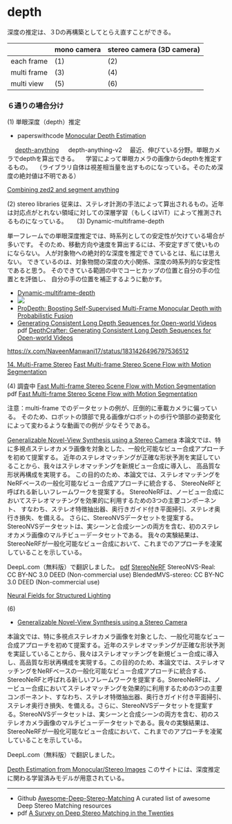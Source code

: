 # depth

深度の推定は、３Dの再構築としてとらえ直すことができる。



| |mono camera | stereo camera (3D camera) |
|---|----|---------------------------|
| each frame | (1) | (2)                       |
| multi frame | (3) | (4)                       |
| multi view | (5) | (6)                       |

### ６通りの場合分け

(1) 単眼深度（depth）推定
- paperswithcode [Monocular Depth Estimation](https://paperswithcode.com/task/monocular-depth-estimation)

　 [depth-anything](https://depth-anything.github.io/)
　 depth-anything-v2
　最近、伸びている分野。単眼カメラでdepthを算出できる。
　学習によって単眼カメラの画像からdepthを推定するもの。
　（ライブラリ自体は視差相当量を出すものになっている。そのため深度の絶対値は不明である）

[Combining zed2 and segment anything](https://community.stereolabs.com/t/combining-zed2-and-segment-anything/2989)


(2) stereo libraries
  従来は、ステレオ計測の手法によって算出されるもの。近年は対応点がとれない領域に対しての深層学習（もしくはViT）によって推測されるものになっている。
　
(3) Dynamic-multiframe-depth

単一フレームでの単眼深度推定では、時系列としての安定性が欠けている場合が多いです。
そのため、移動方向や速度を算出するには、不安定すぎて使いものにならない。
人が対象物への絶対的な深度を推定できているとは、私には思えない。
できているのは、対象物間の深度の大小関係、深度の時系列的な安定性であると思う。
そのできている範囲の中でコーヒカップの位置と自分の手の位置とを評価し、
自分の手の位置を補正するように動かす。

- [Dynamic-multiframe-depth](https://github.com/ruili3/dynamic-multiframe-depth)
- ![](https://github.com/ruili3/dynamic-multiframe-depth/raw/main/pictures/dynamic_depth_result.gif)
- [ProDepth: Boosting Self-Supervised Multi-Frame Monocular Depth with Probabilistic Fusion](https://github.com/Sungmin-Woo/ProDepth)
- [Generating Consistent Long Depth Sequences for Open-world Videos](https://depthcrafter.github.io/)
pdf [DepthCrafter: Generating Consistent Long Depth Sequences for Open-world Videos](https://depthcrafter.github.io/pdf/DepthCrafter.pdf)

https://x.com/NaveenManwani17/status/1831426496797536512


[14. Multi-Frame Stereo](http://stereo--vision.com/kiji14e.html)
[Fast Multi-frame Stereo Scene Flow with Motion Segmentation](https://arxiv.org/abs/1707.01307)


(4) 調査中
[Fast Multi-frame Stereo Scene Flow with Motion Segmentation](https://taniai.space/projects/cvpr17_fsf/)
pdf [Fast Multi-frame Stereo Scene Flow with Motion Segmentation](https://arxiv.org/pdf/1707.01307)

注意：multi-frame でのデータセットの例が、圧倒的に車載カメラに偏っている。
そのため、ロボットの頭部で見る画像がロボットの歩行や頭部の姿勢変化によって変わるような動画での例が
少なそうである。

[Generalizable Novel-View Synthesis using a Stereo Camera](https://jinwonjoon.github.io/stereonerf/)
本論文では、特に多視点ステレオカメラ画像を対象とした、一般化可能なビュー合成アプローチを初めて提案する。
近年のステレオマッチングが正確な形状予測を実証していることから、我々はステレオマッチングを新規ビュー合成に導入し、
高品質な形状再構成を実現する。
この目的のため、本論文では、ステレオマッチングをNeRFベースの一般化可能なビュー合成アプローチに統合する、
StereoNeRFと呼ばれる新しいフレームワークを提案する。
StereoNeRFは、ノービュー合成においてステレオマッチングを効果的に利用するための3つの主要コンポーネント、
すなわち、ステレオ特徴抽出器、奥行きガイド付き平面掃引、ステレオ奥行き損失、を備える。
さらに、StereoNVSデータセットを提案する。
StereoNVSデータセットは、実シーンと合成シーンの両方を含む、初のステレオカメラ画像のマルチビューデータセットである。
我々の実験結果は、StereoNeRFが一般化可能なビュー合成において、これまでのアプローチを凌駕していることを示している。

DeepL.com（無料版）で翻訳しました。
[pdf](https://jinwonjoon.github.io/stereonerf/StereoNeRF_files/main.pdf)
[StereoNeRF](https://github.com/Haechan21/StereoNeRF)
StereoNVS-Real: CC BY-NC 3.0 DEED (Non-commercial use)
BlendedMVS-stereo: CC BY-NC 3.0 DEED (Non-commercial use)


[Neural Fields for Structured Lighting](https://openaccess.thecvf.com/content/ICCV2023/papers/Shandilya_Neural_Fields_for_Structured_Lighting_ICCV_2023_paper.pdf)


(6)
- [Generalizable Novel-View Synthesis using a Stereo Camera](https://jinwonjoon.github.io/stereonerf/)

本論文では、特に多視点ステレオカメラ画像を対象とした、一般化可能なビュー合成アプローチを初めて提案する。近年のステレオマッチングが正確な形状予測を実証していることから、我々はステレオマッチングを新規ビュー合成に導入し、高品質な形状再構成を実現する。この目的のため、本論文では、ステレオマッチングをNeRFベースの一般化可能なビュー合成アプローチに統合する、StereoNeRFと呼ばれる新しいフレームワークを提案する。StereoNeRFは、ノービュー合成においてステレオマッチングを効果的に利用するための3つの主要コンポーネント、すなわち、ステレオ特徴抽出器、奥行きガイド付き平面掃引、ステレオ奥行き損失、を備える。さらに、StereoNVSデータセットを提案する。StereoNVSデータセットは、実シーンと合成シーンの両方を含む、初のステレオカメラ画像のマルチビューデータセットである。我々の実験結果は、StereoNeRFが一般化可能なビュー合成において、これまでのアプローチを凌駕していることを示している。

DeepL.com（無料版）で翻訳しました。

[Depth Estimation from Monocular/Stereo Images](https://github.com/PINTO0309/PINTO_model_zoo/tree/main?tab=readme-ov-file#7-depth-estimation-from-monocularstereo-images)
このサイトには、深度推定に関わる学習済みモデルが用意されている。


---
- Github [Awesome-Deep-Stereo-Matching](https://github.com/fabiotosi92/Awesome-Deep-Stereo-Matching?tab=readme-ov-file#frameworks)
 A curated list of awesome Deep Stereo Matching resources
- pdf [A Survey on Deep Stereo Matching in the Twenties](https://arxiv.org/pdf/2407.07816v1)